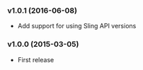 ### v1.0.1 (2016-06-08)
- Add support for using Sling API versions

### v1.0.0 (2015-03-05)
- First release

